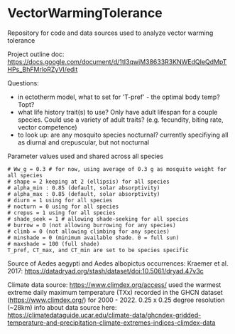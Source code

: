 # VectorWarmingTolerance
Repository for code and data sources used to analyze vector warming tolerance

Project outline doc:
https://docs.google.com/document/d/1tI3qwjM38633R3KNWEdQIeQdMpTHPs_BhFMrloRZyVI/edit 

Questions:
- in ectotherm model, what to set for 'T-pref' - the optimal body temp? Topt?
- what life history trait(s) to use? Only have adult lifespan for a couple species. Could use a variety of adult traits? (e.g. fecundity, biting rate, vector competence)
- to look up: are any mosquito species nocturnal? currently specifiying all as diurnal and crepuscular, but not nocturnal

Parameter values used and shared across all species
```
# Ww_g = 0.3 # for now, using average of 0.3 g as mosquito weight for all species
# shape = 2 keeping at 2 (ellipsis) for all species
# alpha_min : 0.85 (default, solar absorptivity)
# alpha_max : 0.85 (default, solar absorptivity)
# diurn = 1 using for all species
# nocturn = 0 using for all species
# crepus = 1 using for all species
# shade_seek = 1 # allowing shade-seeking for all species
# burrow = 0 (not allowing burrowing for any species)
# climb = 0 (not allowing climbing for any species)
# minshade = 0 (minimum available shade. 0 = full sun)
# maxshade = 100 (full shade)
T_pref, CT_max, and CT_min are set to be species specific
```

Source of Aedes aegypti and Aedes albopictus occurrences:
Kraemer et al. 2017: https://datadryad.org/stash/dataset/doi:10.5061/dryad.47v3c

Climate data source:
https://www.climdex.org/access/
used the warmest extreme daily maximum temperature (TXx) recorded in the GHCN dataset (https://www.climdex.org/) for 2000 - 2022.  0.25 x 0.25 degree resolution (~28km)
info about data source here: https://climatedataguide.ucar.edu/climate-data/ghcndex-gridded-temperature-and-precipitation-climate-extremes-indices-climdex-data
